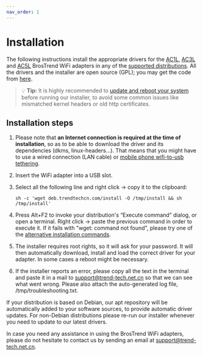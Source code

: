 ```yaml
---
nav_order: 1
---
```


# Installation

The following instructions install the appropriate drivers for the [AC1L](https://www.trendtechcn.com/Product.aspx?ProductId=328), [AC3L](https://www.trendtechcn.com/Product.aspx?ProductId=329) and [AC5L](https://www.trendtechcn.com/Product.aspx?ProductId=332) BrosTrend WiFi adapters in any of the [supported distributions](supported-distributions). All the drivers and the installer are open source (GPL); you may get the code from [here](troubleshooting/source-code).

> 💡 **Tip:** It is highly recommended to [update and reboot your system](troubleshooting/os-updates) before running our installer, to avoid some common issues like mismatched kernel headers or old http certificates.

## Installation steps

1. Please note that **an Internet connection is required at the time of installation**, so as to be able to download the driver and its dependencies (dkms, linux-headers...).
That means that you might have to use a wired connection (LAN cable) or [mobile phone wifi-to-usb tethering](https://www.makeuseof.com/tag/how-to-tether-your-smartphone-in-linux/).

2. Insert the WiFi adapter into a USB slot.

3. Select all the following line and right click → copy it to the clipboard:

    ```shell
    sh -c 'wget deb.trendtechcn.com/install -O /tmp/install && sh /tmp/install'
    ```

4. Press Alt+F2 to invoke your distribution's “Execute command” dialog, or open a terminal.
Right click → paste the previous command in order to execute it. If it fails with "wget: command not found", please try one of the [alternative installation commands](troubleshooting/alternative-installation-commands).

5. The installer requires root rights, so it will ask for your password.
It will then automatically download, install and load the correct driver for your adapter. In some cases a reboot might be necessary.

6. If the installer reports an error, please copy all the text in the terminal and paste it in a mail to [support@trend-tech.net.cn](mailto:support@trend-tech.net.cn) so that we can see what went wrong. Please also attach the auto-generated log file, /tmp/troubleshooting.txt.

If your distribution is based on Debian, our apt repository will be automatically added to your software sources, to provide automatic driver updates. For non-Debian distributions please re-run our installer whenever you need to update to our latest drivers.

In case you need any assistance in using the BrosTrend WiFi adapters, please do not hesitate to contact us by sending an email at [support@trend-tech.net.cn](mailto:support@trend-tech.net.cn).
